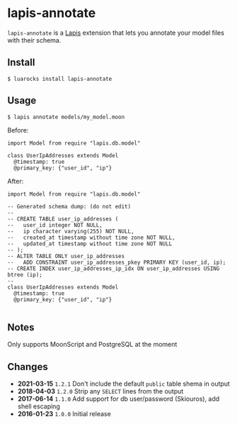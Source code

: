 # lapis-annotate

`lapis-annotate` is a [Lapis](http://leafo.net/lapis) extension that lets you
annotate your model files with their schema.


## Install

```
$ luarocks install lapis-annotate
```

## Usage

```
$ lapis annotate models/my_model.moon
```

Before: 

```moon
import Model from require "lapis.db.model"

class UserIpAddresses extends Model
  @timestamp: true
  @primary_key: {"user_id", "ip"}
```

After:


```moon
import Model from require "lapis.db.model"

-- Generated schema dump: (do not edit)
--
-- CREATE TABLE user_ip_addresses (
--   user_id integer NOT NULL,
--   ip character varying(255) NOT NULL,
--   created_at timestamp without time zone NOT NULL,
--   updated_at timestamp without time zone NOT NULL
-- );
-- ALTER TABLE ONLY user_ip_addresses
--   ADD CONSTRAINT user_ip_addresses_pkey PRIMARY KEY (user_id, ip);
-- CREATE INDEX user_ip_addresses_ip_idx ON user_ip_addresses USING btree (ip);
--
class UserIpAddresses extends Model
  @timestamp: true
  @primary_key: {"user_id", "ip"}


```

## Notes

Only supports MoonScript and PostgreSQL at the moment

## Changes

* **2021-03-15** `1.2.1` Don't include the default `public` table shema in output
* **2018-04-03** `1.2.0` Strip any `SELECT` lines from the output
* **2017-06-14** `1.1.0` Add support for db user/password (Skiouros), add shell escaping
* **2016-01-23** `1.0.0` Initial release

